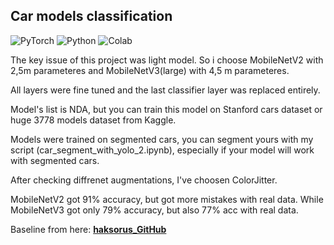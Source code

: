 ## Car models classification

![PyTorch](https://img.shields.io/badge/PyTorch-EE4C2C?style=for-the-badge&logo=pytorch&logoColor=white) ![Python](https://img.shields.io/badge/python-3670A0?style=for-the-badge&logo=python&logoColor=ffdd54)  ![Colab](https://img.shields.io/badge/google_colaboratory-F9AB00?style=for-the-badge&logo=google-colab&logoColor=white)

The key issue of this project was light model. So i choose MobileNetV2 with 2,5m parameteres and MobileNetV3(large) with 4,5 m parameteres.

All layers were fine tuned and the last classifier layer was replaced entirely.

Model's list is NDA, but you can train this model on Stanford cars dataset or huge 3778 models dataset from Kaggle.

Models were trained on segmented cars, you can segment yours with my script (car_segment_with_yolo_2.ipynb), especially if your model will work with segmented cars.

After checking diffrenet augmentations, I've choosen ColorJitter.

MobileNetV2 got 91% accuracy, but got more mistakes with real data. While MobileNetV3 got only 79% accuracy, but also 77% acc with real data.

Baseline from here: **[haksorus_GitHub](https://github.com/haksorus/mobilenetv2-cars-classification/blob/main/mobilenetv2_training.ipynb)**